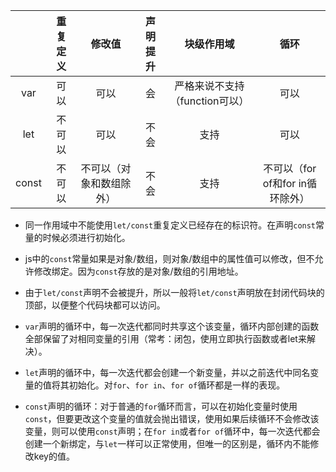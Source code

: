 |       | 重复定义 |          修改值          | 声明提升 |           块级作用域           |               循环               |
| :---: | :------: | :----------------------: | :------: | :----------------------------: | :------------------------------: |
|  var  |   可以   |           可以           |    会    | 严格来说不支持（function可以） |               可以               |
|  let  |  不可以  |           可以           |   不会   |              支持              |               可以               |
| const |  不可以  | 不可以（对象和数组除外） |   不会   |              支持              | 不可以（for of和for in循环除外） |

- 同一作用域中不能使用`let/const`重复定义已经存在的标识符。在声明`const`常量的时候必须进行初始化。

- js中的`const`常量如果是对象/数组，则对象/数组中的属性值可以修改，但不允许修改绑定。因为`const`存放的是对象/数组的引用地址。

- 由于`let/const`声明不会被提升，所以一般将`let/const`声明放在封闭代码块的顶部，以便整个代码块都可以访问。

- `var`声明的循环中，每一次迭代都同时共享这个该变量，循环内部创建的函数全部保留了对相同变量的引用（常考：闭包，使用立即执行函数或者let来解决）。

- `let`声明的循环中，每一次迭代都会创建一个新变量，并以之前迭代中同名变量的值将其初始化。对`for`、`for in`、`for of`循环都是一样的表现。

- `const`声明的循环：对于普通的`for`循环而言，可以在初始化变量时使用`const`，但要更改这个变量的值就会抛出错误，使用如果后续循环不会修改该变量，则可以使用`const`声明；在`for in`或者`for of`循环中，每一次迭代都会创建一个新绑定，与`let`一样可以正常使用，但唯一的区别是，循环内不能修改key的值。